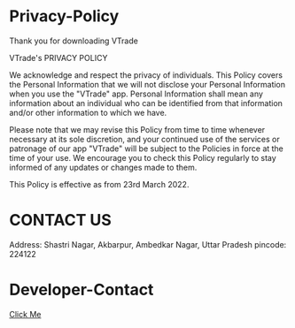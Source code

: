 # Privacy-Policy

Thank you for downloading VTrade

VTrade's PRIVACY POLICY

We acknowledge and respect the privacy of individuals. This Policy covers the Personal Information that we will not
disclose your Personal Information when you use the "VTrade" app. Personal Information shall mean any information about an
individual who can be identified from that information and/or other information to which we have.

Please note that we may revise this Policy from time to time whenever necessary at its sole discretion, and your
continued use of the services or patronage of our app "VTrade" will be subject to the Policies in force at the time of your use.
We encourage you to check this Policy regularly to stay informed of any updates or changes made to them.

This Policy is effective as from 23rd March 2022.

# CONTACT US

Address: 
Shastri Nagar, 
Akbarpur, 
Ambedkar Nagar,
Uttar Pradesh
pincode: 224122

# Developer-Contact

<a href="https://theshubham.in">Click Me</a>

